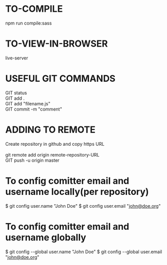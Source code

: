 # TO-COMPILE
npm run compile:sass

# TO-VIEW-IN-BROWSER
live-server

# USEFUL GIT COMMANDS
GIT status<br />
GIT add .<br />
GIT add "filename.js"<br />
GIT commit -m "comment"<br />

# ADDING TO REMOTE
Create repository in github and copy https URL<br /><br />
git remote add origin remote-repository-URL<br />
GIT push -u origin master<br />

# To config comitter email and username locally(per repository)
$ git config user.name "John Doe"
$ git config user.email "john@doe.org"

# To config comitter email and username globally
$ git config --global user.name "John Doe"
$ git config --global user.email "john@doe.org"
